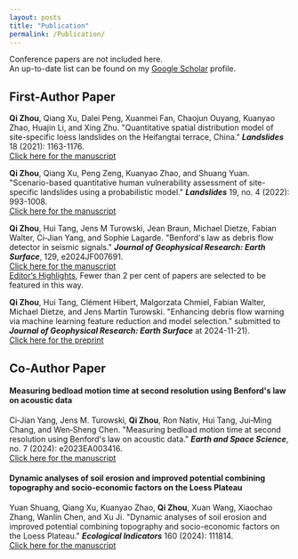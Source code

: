 ```yaml
---
layout: posts
title: "Publication"
permalink: /Publication/
---
```


Conference papers are not included here. <br>
An up-to-date list can be found on my [Google Scholar](https://scholar.google.com/citations?user=4_SsGCkAAAAJ&hl=en&authuser=1) profile.

## **First-Author Paper** <br>

**Qi Zhou**, Qiang Xu, Dalei Peng, Xuanmei Fan, Chaojun Ouyang, Kuanyao Zhao, Huajin Li, and Xing Zhu. 
"Quantitative spatial distribution model of site-specific loess landslides on the Heifangtai terrace, China." 
**_Landslides_** 18 (2021): 1163-1176. <br>
[Click here for the manuscript](https://doi.org/10.1007/s10346-020-01551-y) <br>

**Qi Zhou**, Qiang Xu, Peng Zeng, Kuanyao Zhao, and Shuang Yuan. 
"Scenario-based quantitative human vulnerability assessment of site-specific landslides using a probabilistic model." 
**_Landslides_** 19, no. 4 (2022): 993-1008. <br>
[Click here for the manuscript](https://doi.org/10.1007/s10346-021-01827-x) <br>

**Qi Zhou**, Hui Tang, Jens M Turowski, Jean Braun, Michael Dietze, Fabian Walter, Ci‐Jian Yang, and Sophie Lagarde. 
"Benford's law as debris flow detector in seismic signals." 
**_Journal of Geophysical Research: Earth Surface_**, 129, e2024JF007691. <br>
[Click here for the manuscript](https://doi.org/10.1029/2024JF007691) <br>
[Editor‘s Highlights](https://eos.org/editor-highlights/counting-from-one-to-nine-to-detect-debris-flows), Fewer than 2 per cent of papers are selected to be featured in this way.

**Qi Zhou**, Hui Tang, Clément Hibert, Malgorzata Chmiel, Fabian Walter, Michael Dietze, and Jens Martin Turowski. 
"Enhancing debris flow warning via machine learning feature reduction and model selection."
submitted to **_Journal of Geophysical Research: Earth Surface_** at 2024-11-21). <br>
[Click here for the preprint](https://doi.org/10.22541/essoar.172183990.09256095/v1) <br>


## **Co-Author Paper** 
#### Measuring bedload motion time at second resolution using Benford's law on acoustic data 
Ci‐Jian Yang, Jens M. Turowski, **Qi Zhou**, Ron Nativ, Hui Tang, Jui‐Ming Chang, and Wen‐Sheng Chen.
"Measuring bedload motion time at second resolution using Benford's law on acoustic data." 
**_Earth and Space Science_**, no. 7 (2024): e2023EA003416. <br>
[Click here for the manuscript](https://doi.org/10.1029/2023EA003416) <br>

#### Dynamic analyses of soil erosion and improved potential combining topography and socio-economic factors on the Loess Plateau
Yuan Shuang, Qiang Xu, Kuanyao Zhao, **Qi Zhou**, Xuan Wang, Xiaochao Zhang, Wanlin Chen, and Xu Ji. 
"Dynamic analyses of soil erosion and improved potential combining topography and socio-economic factors on the Loess Plateau." 
**_Ecological Indicators_** 160 (2024): 111814. <br>
[Click here for the manuscript](https://doi.org/10.1016/j.ecolind.2024.111814) <br>
